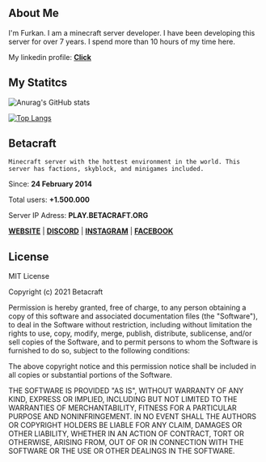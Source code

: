 ## About Me

I'm Furkan. I am a minecraft server developer. I have been developing this server for over 7 years. I spend more than 10 hours of my time here. 

My linkedin profile: **[Click](https://www.linkedin.com/in/furkan-balci-71a0461bb/)**


## My Statitcs

![Anurag's GitHub stats](https://github-readme-stats.vercel.app/api?username=furkanbalci0&show_icons=true&theme=dark)

[![Top Langs](https://github-readme-stats.vercel.app/api/top-langs/?username=furkanbalci0&theme=dark&layout=compact)](https://github.com/anuraghazra/github-readme-stats)


## Betacraft

`Minecraft server with the hottest environment in the world. This server has factions, skyblock, and minigames included.`

Since: **24 February 2014**

Total users: **+1.500.000**

Server IP Adress: **PLAY.BETACRAFT.ORG**

**[WEBSITE](https://www.betacraft.org/)** | **[DISCORD](https://www.betacraft.org/discord)** | **[INSTAGRAM](https://www.instagram.com/betacraftnetwork/)** | **[FACEBOOK](https://www.facebook.com/betacraft.org/)** 


## License
MIT License

Copyright (c) 2021 Betacraft

Permission is hereby granted, free of charge, to any person obtaining a copy
of this software and associated documentation files (the "Software"), to deal
in the Software without restriction, including without limitation the rights
to use, copy, modify, merge, publish, distribute, sublicense, and/or sell
copies of the Software, and to permit persons to whom the Software is
furnished to do so, subject to the following conditions:

The above copyright notice and this permission notice shall be included in all
copies or substantial portions of the Software.

THE SOFTWARE IS PROVIDED "AS IS", WITHOUT WARRANTY OF ANY KIND, EXPRESS OR
IMPLIED, INCLUDING BUT NOT LIMITED TO THE WARRANTIES OF MERCHANTABILITY,
FITNESS FOR A PARTICULAR PURPOSE AND NONINFRINGEMENT. IN NO EVENT SHALL THE
AUTHORS OR COPYRIGHT HOLDERS BE LIABLE FOR ANY CLAIM, DAMAGES OR OTHER
LIABILITY, WHETHER IN AN ACTION OF CONTRACT, TORT OR OTHERWISE, ARISING FROM,
OUT OF OR IN CONNECTION WITH THE SOFTWARE OR THE USE OR OTHER DEALINGS IN THE
SOFTWARE.
